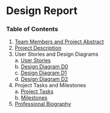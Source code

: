# Design Report

### Table of Contents
1. [Team Members and Project Abstract](ProjectAbstract.md)
2. [Project Description](ProjectDescription.md)
3. User Stories and Design Diagrams  
   a. [User Stories](UserStories.md)  
   b. [Design Diagram D0](../Design_Diagrams/DesignDiagramD0.pdf)  
   c. [Design Diagram D1](../Design_Diagrams/DesignDiagramD1.pdf)  
   d. [Design Diagram D2](../Design_Diagrams/DesignDiagramD2.pdf)  
5. Project Tasks and Milestones  
   a. [Project Tasks](../Project_Plan/TaskList.md)  
   b. [Milestones](../Project_Plan/Milestones.md)
6. [Professional Biography](Biography.md)


